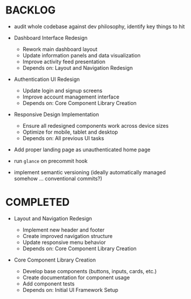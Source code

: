 # BACKLOG

- audit whole codebase against dev philosophy, identify key things to hit

- Dashboard Interface Redesign

  - Rework main dashboard layout
  - Update information panels and data visualization
  - Improve activity feed presentation
  - Depends on: Layout and Navigation Redesign

- Authentication UI Redesign

  - Update login and signup screens
  - Improve account management interface
  - Depends on: Core Component Library Creation

- Responsive Design Implementation

  - Ensure all redesigned components work across device sizes
  - Optimize for mobile, tablet and desktop
  - Depends on: All previous UI tasks

- Add proper landing page as unauthenticated home page
- run `glance` on precommit hook
- implement semantic versioning (ideally automatically managed somehow ... conventional commits?)

# COMPLETED

- Layout and Navigation Redesign

  - Implement new header and footer
  - Create improved navigation structure
  - Update responsive menu behavior
  - Depends on: Core Component Library Creation

- Core Component Library Creation

  - Develop base components (buttons, inputs, cards, etc.)
  - Create documentation for component usage
  - Add component tests
  - Depends on: Initial UI Framework Setup
